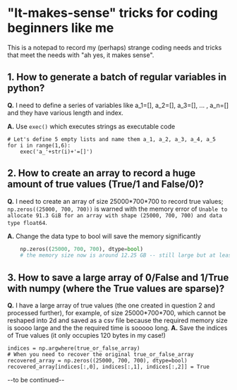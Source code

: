 # "It-makes-sense" tricks for coding beginners like me

This is a notepad to record my (perhaps) strange coding needs and tricks that meet the needs with "ah yes, it makes sense".

## 1. How to generate a batch of regular variables in python?
__Q.__ I need to define a series of variables like a_1=[], a_2=[], a_3=[], ... , a_n=[] and they have various length and index.

__A.__ Use `exec()` which executes strings as executable code

    # Let's define 5 empty lists and name them a_1, a_2, a_3, a_4, a_5
    for i in range(1,6):
        exec('a_'+str(i)+'=[]')

## 2. How to create an array to record a huge amount of true values (True/1 and False/0)?
__Q.__ I need to create an array of size 25000\*700\*700 to record true values; `np.zeros((25000, 700, 700))` is warned with the memory error of `Unable to allocate 91.3 GiB for an array with shape (25000, 700, 700) and data type float64`.

__A.__ Change the data type to bool will save the memory significantly

````python
    np.zeros((25000, 700, 700), dtype=bool)
    # the memory size now is around 12.25 GB -- still large but at least accessable
````

## 3. How to save a large array of 0/False and 1/True with numpy (where the True values are sparse)?
__Q.__ I have a large array of true values (the one created in question 2 and processed further), for example, of size 25000\*700\*700, which cannot be reshaped into 2d and saved as a csv file because the required memory size is soooo large and the the required time is sooooo long.
__A.__ Save the indices of True values (it only occupies 120 bytes in my case!)

    indices = np.argwhere(true_or_false_array)
    # When you need to recover the original true_or_false_array
    recovered_array = np.zeros((25000, 700, 700), dtype=bool)
    recovered_array[indices[:,0], indices[:,1], indices[:,2]] = True

--to be continued--
